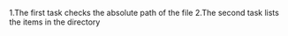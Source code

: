 1.The first task checks the  absolute path of the file
2.The second task lists the items in the directory 